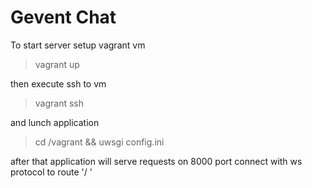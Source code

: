 Gevent Chat
===========

To start server setup vagrant vm
> vagrant up

then execute ssh to vm
> vagrant ssh

and lunch application
> cd /vagrant && uwsgi config.ini

after that application will serve requests on 8000 port
connect with ws protocol to route '/ '
